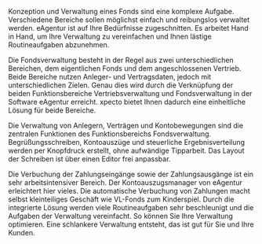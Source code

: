 Konzeption und Verwaltung eines Fonds sind eine komplexe Aufgabe. Verschiedene Bereiche sollen möglichst einfach und reibungslos verwaltet werden. eAgentur ist auf Ihre Bedürfnisse zugeschnitten. Es arbeitet Hand in Hand, um Ihre Verwaltung zu vereinfachen und Ihnen lästige Routineaufgaben abzunehmen.

Die Fondsverwaltung besteht in der Regel aus zwei unterschiedlichen Bereichen, dem eigentlichen Fonds und dem angeschlossenen Vertrieb. Beide Bereiche nutzen Anleger- und Vertragsdaten, jedoch mit unterschiedlichen Zielen. Genau dies wird durch die Verknüpfung der beiden Funktionsbereiche Vertriebsverwaltung und Fondsverwaltung in der Software eAgentur erreicht. xpecto bietet Ihnen dadurch eine einheitliche Lösung für beide Bereiche.

Die Verwaltung von Anlegern, Verträgen und Kontobewegungen sind die zentralen Funktionen des Funktionsbereichs Fondsverwaltung. Begrüßungsschreiben, Kontoauszüge und steuerliche Ergebnisverteilung werden per Knopfdruck erstellt, ohne aufwändige Tipparbeit. Das Layout der Schreiben ist über einen Editor frei anpassbar.

Die Verbuchung der Zahlungseingänge sowie der Zahlungsausgänge ist ein sehr arbeitsintensiver Bereich. Der Kontoauszugsmanager von eAgentur erleichtert hier vieles. Die automatische Verbuchung von Zahlungen macht selbst kleinteiliges Geschäft wie VL-Fonds zum Kinderspiel. Durch die integrierte Lösung werden viele Routineaufgaben sehr beschleunigt und die Aufgaben der Verwaltung vereinfacht. So können Sie Ihre Verwaltung optimieren. Eine schlankere Verwaltung entsteht, das ist gut für Sie und Ihre Kunden.
